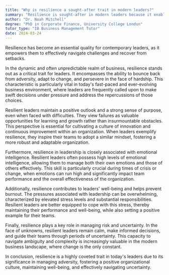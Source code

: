 ```yaml
---
title: "Why is resilience a sought-after trait in modern leaders?"
summary: "Resilience is sought-after in modern leaders because it enables them to navigate challenges and recover from setbacks effectively."
author: "Dr. Noah Mitchell"
degree: "PhD in Corporate Finance, University College London"
tutor_type: "IB Business Management Tutor"
date: 2024-03-24
---
```


Resilience has become an essential quality for contemporary leaders, as it empowers them to effectively navigate challenges and recover from setbacks.

In the dynamic and often unpredictable realm of business, resilience stands out as a critical trait for leaders. It encompasses the ability to bounce back from adversity, adapt to change, and persevere in the face of hardship. This characteristic is particularly vital in today's fast-paced and ever-evolving business environment, where leaders are frequently called upon to make swift decisions under pressure and address the repercussions of those choices.

Resilient leaders maintain a positive outlook and a strong sense of purpose, even when faced with difficulties. They view failures as valuable opportunities for learning and growth rather than insurmountable obstacles. This perspective is essential for cultivating a culture of innovation and continuous improvement within an organization. When leaders exemplify resilience, they inspire their teams to adopt a similar mindset, fostering a more robust and adaptable organization.

Furthermore, resilience in leadership is closely associated with emotional intelligence. Resilient leaders often possess high levels of emotional intelligence, allowing them to manage both their own emotions and those of others effectively. This skill is particularly crucial during times of crisis or change, when emotions can run high and significantly impact team performance and the overall effectiveness of the organization.

Additionally, resilience contributes to leaders' well-being and helps prevent burnout. The pressures associated with leadership can be overwhelming, characterized by elevated stress levels and substantial responsibilities. Resilient leaders are better equipped to cope with this stress, thereby maintaining their performance and well-being, while also setting a positive example for their teams.

Finally, resilience plays a key role in managing risk and uncertainty. In the face of unknowns, resilient leaders remain calm, make informed decisions, and guide their teams through periods of uncertainty. This capacity to navigate ambiguity and complexity is increasingly valuable in the modern business landscape, where change is the only constant.

In conclusion, resilience is a highly coveted trait in today's leaders due to its significance in managing adversity, fostering a positive organizational culture, maintaining well-being, and effectively navigating uncertainty.
    